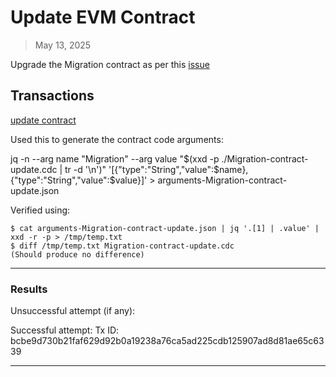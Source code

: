 # Update EVM Contract

> May 13, 2025

Upgrade the Migration contract as per this [issue](https://github.com/onflow/service-account/issues/379)

## Transactions

[update contract](../../../../transactions/update-contract)

Used this to generate the contract code arguments:

jq -n --arg name "Migration" --arg value "$(xxd -p ./Migration-contract-update.cdc  | tr -d '\n')" '[{"type":"String","value":$name},{"type":"String","value":$value}]' > arguments-Migration-contract-update.json

Verified using:
```
$ cat arguments-Migration-contract-update.json | jq '.[1] | .value' | xxd -r -p > /tmp/temp.txt
$ diff /tmp/temp.txt Migration-contract-update.cdc
(Should produce no difference)
```
___

### Results

Unsuccessful attempt (if any): 

Successful attempt: Tx ID: bcbe9d730b21faf629d92b0a19238a76ca5ad225cdb125907ad8d81ae65c6339

___

